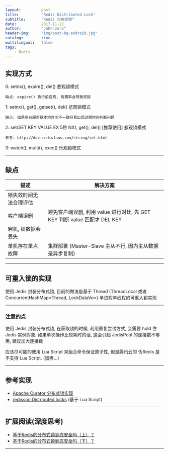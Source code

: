 ```yaml
---
layout:     	post
title:        	"Redis Distributed Lock"
subtitle:     	"Redis 分布式锁"
date:         	2017-11-22
author:       	"John-zero"
header-img: 	"img/post-bg-android.jpg"
catalog:      	true
multilingual: 	false
tags:
    - Redis
---
```




## 实现方式

0: setnx(), expire(), del() 悲观锁模式

	缺点: expire() 执行前宕机, 有概率会导致死锁
	
1: setnx(), get(), getset(), del() 悲观锁模式

	缺点: 如果多台服务器本地时间不一致容易出现过期时间判断问题
	
2: set(SET KEY VALUE EX 5秒 NX), get(), del() [推荐使用] 悲观锁模式

	参考: http://doc.redisfans.com/string/set.html
	
3: watch(), multi(), exec() 乐观锁模式


***


## 缺点

 描述						| 解决方案
----------------------------|------------------------------------------------------------------------------------
锁失效时间无法合理评估 		| 	
客户端误删 					| 避免客户端误删, 利用 value 进行对比, 先 GET KEY 判断 value 匹配才 DEL KEY
宕机, 锁数据会丢失 			| 	
单机存在单点故障 			| 集群部署 (Master-Slave 主从不行, 因为主从数据是异步复制)		 


***


## 可重入锁的实现

使用 Jedis 封装分布式锁, 目前的做法是基于 Thread (ThreadLocal<LockDataVo> 或者 ConcurrentHashMap<Thread, LockDataVo>) 单进程单线程的可重入锁实现


***


### 注意的点

使用 Jedis 封装分布式锁, 在获取锁的时候, 利用重复尝试方式, 会需要 hold 住 Jedis 实例对象, 如果单次操作比较耗时的话, 这会引起 JedisPool 的连接数不够用, 建议加大连接数 

应该尽可能的使用 Lua Script 来组合命令保证原子性, 但是腾讯云的 伪Redis 是不支持 Lua Script. (蛋疼...)


***


## 参考实现

* <a href="http://curator.apache.org/" target="_blank">Apache Curator 分布式锁实现</a> 
* <a href="https://github.com/redisson/redisson/wiki/8.-Distributed-locks-and-synchronizers" target="_blank">redisson Distributed locks</a> (基于 Lua Script)


***


## 扩展阅读(深度思考)

* <a href="http://zhangtielei.com/posts/blog-redlock-reasoning.html" target="_blank">基于Redis的分布式锁到底安全吗（上）？</a> 
* <a href="http://zhangtielei.com/posts/blog-redlock-reasoning-part2.html" target="_blank">基于Redis的分布式锁到底安全吗（下）？</a> 


***

		